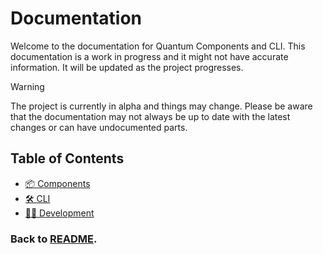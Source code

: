 # Documentation

Welcome to the documentation for Quantum Components and CLI. This documentation is a work in progress and it might not have accurate information. It will be updated as the project progresses.

> [!WARNING]  
> The project is currently in alpha and things may change. Please be aware that the documentation may not always be up to date with the latest changes or can have undocumented parts.

## Table of Contents

-   [📦 Components](./components/README.md)
-   [🛠️ CLI](./cli/README.md)
-   [🧑‍💻 Development](./development/README.md)

### Back to [README](../README.md).
